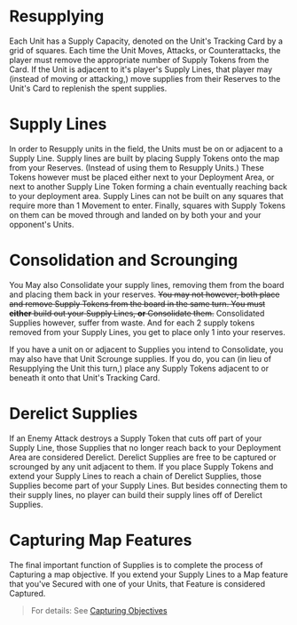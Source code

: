 # Resupplying

Each Unit has a Supply Capacity, denoted on the Unit's Tracking Card by a grid of squares.  Each time the Unit Moves, Attacks, or Counterattacks, the player must remove the appropriate number of Supply Tokens from the Card. If the Unit is adjacent to it's player's Supply Lines, that player may (instead of moving or attacking,) move supplies from their Reserves to the Unit's Card to replenish the spent supplies.

# Supply Lines

In order to Resupply units in the field, the Units must be on or adjacent to a Supply Line.  Supply lines are built by placing Supply Tokens onto the map from your Reserves.  (Instead of using them to Resupply Units.)  These Tokens however must be placed either next to your Deployment Area, or next to another Supply Line Token forming a chain eventually reaching back to your deployment area.  Supply Lines can not be built on any squares that require more than 1 Movement to enter.  Finally, squares with Supply Tokens on them can be moved through and landed on by both your and your opponent's Units.  

# Consolidation and Scrounging

You May also Consolidate your supply lines, removing them from the board and placing them back in your reserves.  ~~You may not however, both place and remove Supply Tokens from the board in the same turn.  You must **either** build out your Supply Lines, **or** Consolidate them.~~  Consolidated Supplies however, suffer from waste.  And for each 2 supply tokens removed from your Supply Lines, you get to place only 1 into your reserves. 

If you have a unit on or adjacent to Supplies you intend to Consolidate, you may also have that Unit Scrounge supplies.  If you do, you can (in lieu of Resupplying the Unit this turn,) place any Supply Tokens adjacent to or beneath it onto that Unit's Tracking Card.

# Derelict Supplies

If an Enemy Attack destroys a Supply Token that cuts off part of your Supply Line, those Supplies that no longer reach back to your Deployment Area are considered Derelict.  Derelict Supplies are free to be captured or scrounged by any unit adjacent to them.  If you place Supply Tokens and extend your Supply Lines to reach a chain of Derelict Supplies, those Supplies become part of your Supply Lines.  But besides connecting them to their supply lines, no player can build their supply lines off of Derelict Supplies.  

# Capturing Map Features

The final important function of Supplies is to complete the process of Capturing a map objective.  If you extend your Supply Lines to a Map feature that you've Secured with one of your Units, that Feature is considered Captured.  

> For details: See [Capturing Objectives](./CapturingObjectives.md)
> 
